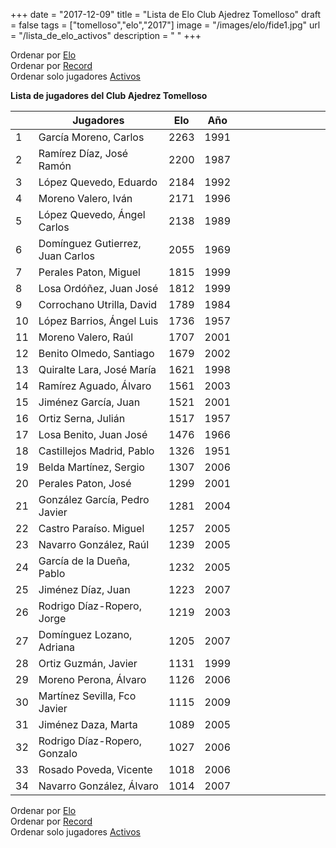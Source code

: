 +++
date = "2017-12-09"
title = "Lista de Elo Club Ajedrez Tomelloso"
draft = false
tags = ["tomelloso","elo","2017"]
image = "/images/elo/fide1.jpg"
url = "/lista_de_elo_activos"
description = " "
+++

Ordenar por [Elo](/lista_elo)  
Ordenar por [Record](/lista_de_elo_records)  
Ordenar solo jugadores [Activos](/lista_de_elo_activos)

**Lista de jugadores del Club Ajedrez Tomelloso**

|    | Jugadores                          | Elo  | Año  |   |   |   |   |   |   |   |   |   |
|----|------------------------------------|------|------|---|---|---|---|---|---|---|---|---|
| 1  | García Moreno, Carlos              | 2263 | 1991 |   |   |   |   |   |   |   |   |   |
| 2  | Ramírez Díaz, José   Ramón         | 2200 | 1987 |   |   |   |   |   |   |   |   |   |
| 3  | López Quevedo,   Eduardo           | 2184 | 1992 |   |   |   |   |   |   |   |   |   |
| 4  | Moreno Valero, Iván                | 2171 | 1996 |   |   |   |   |   |   |   |   |   |
| 5  | López Quevedo, Ángel   Carlos      | 2138 | 1989 |   |   |   |   |   |   |   |   |   |
| 6  | Domínguez Gutierrez,   Juan Carlos | 2055 | 1969 |   |   |   |   |   |   |   |   |   |
| 7  | Perales Paton, Miguel              | 1815 | 1999 |   |   |   |   |   |   |   |   |   |
| 8  | Losa Ordóñez, Juan   José          | 1812 | 1999 |   |   |   |   |   |   |   |   |   |
| 9  | Corrochano Utrilla,   David        | 1789 | 1984 |   |   |   |   |   |   |   |   |   |
| 10 | López Barrios, Ángel   Luis        | 1736 | 1957 |   |   |   |   |   |   |   |   |   |
| 11 | Moreno Valero, Raúl                | 1707 | 2001 |   |   |   |   |   |   |   |   |   |
| 12 | Benito Olmedo,   Santiago          | 1679 | 2002 |   |   |   |   |   |   |   |   |   |
| 13 | Quiralte Lara, José   María        | 1621 | 1998 |   |   |   |   |   |   |   |   |   |
| 14 | Ramírez Aguado,   Álvaro           | 1561 | 2003 |   |   |   |   |   |   |   |   |   |
| 15 | Jiménez García, Juan               | 1521 | 2001 |   |   |   |   |   |   |   |   |   |
| 16 | Ortiz Serna, Julián                | 1517 | 1957 |   |   |   |   |   |   |   |   |   |
| 17 | Losa Benito, Juan   José           | 1476 | 1966 |   |   |   |   |   |   |   |   |   |
| 18 | Castillejos Madrid,   Pablo        | 1326 | 1951 |   |   |   |   |   |   |   |   |   |
| 19 | Belda Martínez,   Sergio           | 1307 | 2006 |   |   |   |   |   |   |   |   |   |
| 20 | Perales Paton, José                | 1299 | 2001 |   |   |   |   |   |   |   |   |   |
| 21 | González García,   Pedro Javier    | 1281 | 2004 |   |   |   |   |   |   |   |   |   |
| 22 | Castro Paraíso.   Miguel           | 1257 | 2005 |   |   |   |   |   |   |   |   |   |
| 23 | Navarro González,   Raúl           | 1239 | 2005 |   |   |   |   |   |   |   |   |   |
| 24 | García de la Dueña,   Pablo        | 1232 | 2005 |   |   |   |   |   |   |   |   |   |
| 25 | Jiménez Díaz, Juan                 | 1223 | 2007 |   |   |   |   |   |   |   |   |   |
| 26 | Rodrigo Díaz-Ropero,   Jorge       | 1219 | 2003 |   |   |   |   |   |   |   |   |   |
| 27 | Domínguez Lozano,   Adriana        | 1205 | 2007 |   |   |   |   |   |   |   |   |   |
| 28 | Ortiz Guzmán, Javier               | 1131 | 1999 |   |   |   |   |   |   |   |   |   |
| 29 | Moreno Perona, Álvaro              | 1126 | 2006 |   |   |   |   |   |   |   |   |   |
| 30 | Martínez Sevilla, Fco   Javier     | 1115 | 2009 |   |   |   |   |   |   |   |   |   |
| 31 | Jiménez Daza, Marta                | 1089 | 2005 |   |   |   |   |   |   |   |   |   |
| 32 | Rodrigo Díaz-Ropero,   Gonzalo     | 1027 | 2006 |   |   |   |   |   |   |   |   |   |
| 33 | Rosado Poveda,   Vicente           | 1018 | 2006 |   |   |   |   |   |   |   |   |   |
| 34 | Navarro González,   Álvaro         | 1014 | 2007 |   |   |   |   |   |   |   |   |   |

Ordenar por [Elo](/lista_elo)  
Ordenar por [Record](/lista_de_elo_records)  
Ordenar solo jugadores [Activos](/lista_de_elo_activos)